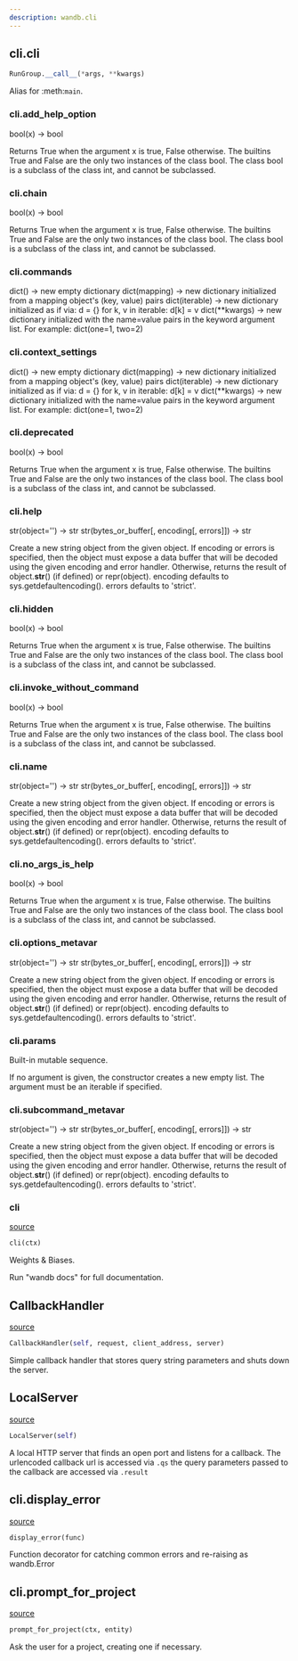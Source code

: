 ```yaml
---
description: wandb.cli
---
```



## cli.cli
```python
RunGroup.__call__(*args, **kwargs)
```
Alias for :meth:`main`.

### cli.add_help_option
bool(x) -> bool

Returns True when the argument x is true, False otherwise.
The builtins True and False are the only two instances of the class bool.
The class bool is a subclass of the class int, and cannot be subclassed.

### cli.chain
bool(x) -> bool

Returns True when the argument x is true, False otherwise.
The builtins True and False are the only two instances of the class bool.
The class bool is a subclass of the class int, and cannot be subclassed.

### cli.commands
dict() -> new empty dictionary
dict(mapping) -> new dictionary initialized from a mapping object's
(key, value) pairs
dict(iterable) -> new dictionary initialized as if via:
d = {}
for k, v in iterable:
d[k] = v
dict(**kwargs) -> new dictionary initialized with the name=value pairs
in the keyword argument list.  For example:  dict(one=1, two=2)

### cli.context_settings
dict() -> new empty dictionary
dict(mapping) -> new dictionary initialized from a mapping object's
(key, value) pairs
dict(iterable) -> new dictionary initialized as if via:
d = {}
for k, v in iterable:
d[k] = v
dict(**kwargs) -> new dictionary initialized with the name=value pairs
in the keyword argument list.  For example:  dict(one=1, two=2)

### cli.deprecated
bool(x) -> bool

Returns True when the argument x is true, False otherwise.
The builtins True and False are the only two instances of the class bool.
The class bool is a subclass of the class int, and cannot be subclassed.

### cli.help
str(object='') -> str
str(bytes_or_buffer[, encoding[, errors]]) -> str

Create a new string object from the given object. If encoding or
errors is specified, then the object must expose a data buffer
that will be decoded using the given encoding and error handler.
Otherwise, returns the result of object.__str__() (if defined)
or repr(object).
encoding defaults to sys.getdefaultencoding().
errors defaults to 'strict'.

### cli.hidden
bool(x) -> bool

Returns True when the argument x is true, False otherwise.
The builtins True and False are the only two instances of the class bool.
The class bool is a subclass of the class int, and cannot be subclassed.

### cli.invoke_without_command
bool(x) -> bool

Returns True when the argument x is true, False otherwise.
The builtins True and False are the only two instances of the class bool.
The class bool is a subclass of the class int, and cannot be subclassed.

### cli.name
str(object='') -> str
str(bytes_or_buffer[, encoding[, errors]]) -> str

Create a new string object from the given object. If encoding or
errors is specified, then the object must expose a data buffer
that will be decoded using the given encoding and error handler.
Otherwise, returns the result of object.__str__() (if defined)
or repr(object).
encoding defaults to sys.getdefaultencoding().
errors defaults to 'strict'.

### cli.no_args_is_help
bool(x) -> bool

Returns True when the argument x is true, False otherwise.
The builtins True and False are the only two instances of the class bool.
The class bool is a subclass of the class int, and cannot be subclassed.

### cli.options_metavar
str(object='') -> str
str(bytes_or_buffer[, encoding[, errors]]) -> str

Create a new string object from the given object. If encoding or
errors is specified, then the object must expose a data buffer
that will be decoded using the given encoding and error handler.
Otherwise, returns the result of object.__str__() (if defined)
or repr(object).
encoding defaults to sys.getdefaultencoding().
errors defaults to 'strict'.

### cli.params
Built-in mutable sequence.

If no argument is given, the constructor creates a new empty list.
The argument must be an iterable if specified.

### cli.subcommand_metavar
str(object='') -> str
str(bytes_or_buffer[, encoding[, errors]]) -> str

Create a new string object from the given object. If encoding or
errors is specified, then the object must expose a data buffer
that will be decoded using the given encoding and error handler.
Otherwise, returns the result of object.__str__() (if defined)
or repr(object).
encoding defaults to sys.getdefaultencoding().
errors defaults to 'strict'.

### cli
[source](https://github.com/wandb/client/blob/master/wandb/cli.py#L229)
```python
cli(ctx)
```
Weights & Biases.

Run "wandb docs" for full documentation.


## CallbackHandler
[source](https://github.com/wandb/client/blob/master/wandb/cli.py#L79)
```python
CallbackHandler(self, request, client_address, server)
```
Simple callback handler that stores query string parameters and shuts down the server.


## LocalServer
[source](https://github.com/wandb/client/blob/master/wandb/cli.py#L96)
```python
LocalServer(self)
```
A local HTTP server that finds an open port and listens for a callback. The urlencoded callback url is accessed via `.qs` the query parameters passed to the callback are accessed via `.result`


## cli.display_error
[source](https://github.com/wandb/client/blob/master/wandb/cli.py#L151)
```python
display_error(func)
```
Function decorator for catching common errors and re-raising as wandb.Error

## cli.prompt_for_project
[source](https://github.com/wandb/client/blob/master/wandb/cli.py#L168)
```python
prompt_for_project(ctx, entity)
```
Ask the user for a project, creating one if necessary.
